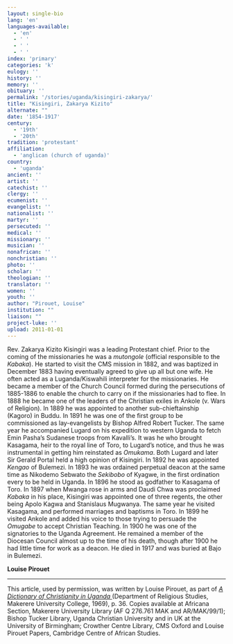 ```yaml
---
layout: single-bio
lang: 'en'
languages-available:
  - 'en'
  - ' '
  - ' '
  - ' '
index: 'primary'
categories: 'k'
eulogy: ''
history: ''
memory: ''
obituary: ''
permalink: '/stories/uganda/kisingiri-zakarya/'
title: "Kisingiri, Zakarya Kizito"
alternate: ""
date: '1854-1917'
century:
  - '19th'
  - '20th'
tradition: 'protestant'
affiliation:
  - 'anglican (church of uganda)'
country:
  - 'uganda'
ancient: ''
artist: ''
catechist: ''
clergy: ''
ecumenist: ''
evangelist: ''
nationalist: ''
martyr: ''
persecuted: ''
medical: ''
missionary: ''
musician: ''
nonafrican: ''
nonchristian: ''
photo: ''
scholar: ''
theologian: ''
translator: ''
women: ''
youth: ''
author: "Pirouet, Louise"
institution: ""
liaison: ""
project-luke: ''
upload: 2011-01-01
---
```




Rev. Zakarya Kizito Kisingiri was a leading Protestant  chief. Prior to the coming of the missionaries he was a *mutongole* (official responsible to the *Kabaka*). He started to visit the CMS mission in 1882, and  was baptized in December 1883 having eventually agreed to give up all but one  wife. He often acted as a Luganda/Kiswahili interpreter for the missionaries.  He became a member of the Church Council formed during the persecutions of 1885-1886  to enable the church to carry on if the missionaries had to flee. In 1888 he  became one of the leaders of the Christian exiles in Ankole (v. Wars of Religion). In  1889 he was appointed to another sub-chieftainship (Kagoro) in Buddu. In 1891  he was one of the first group to be commissioned as lay-evangelists by Bishop Alfred Robert Tucker.  The same year he accompanied Lugard on his expedition to western Uganda to  fetch Emin Pasha&rsquo;s Sudanese troops from Kavalli&rsquo;s. It was he who brought Kasagama, heir to the  royal line of Toro, to Lugard&rsquo;s notice, and thus he was instrumental in getting  him reinstated as *Omukama*. Both Lugard and later Sir Gerald Portal held a  high opinion of Kisingiri. In 1892 he was appointed *Kengao* of Bulemezi.  In 1893 he was ordained perpetual deacon at the same time as Nikodemo Sebwato the *Sekibobo* of Kyagwe, in the first ordination every to be held in Uganda. In 1896 he stood  as godfather to Kasagama of Toro. In 1897 when Mwanga rose in arms and Daudi  Chwa was proclaimed *Kabaka* in his place, Kisingiri was appointed one of  three regents, the other being Apolo Kagwa and Stanislaus Mugwanya. The same year he visited Kasagama, and  performed marriages and baptisms in Toro. In 1899 he visited Ankole and added  his voice to those trying to persuade the *Omugabe* to accept Christian  Teaching. In 1900 he was one of the signatories to the Uganda Agreement. He  remained a member of the Diocesan Council almost up to the time of his death,  though after 1900 he had little time for work as a deacon. He died in 1917 and  was buried at Bajo in Bulemezi.

**Louise Pirouet**

---

This article, used by permission, was written by Louise Pirouet, as part of *[A Dictionary of Christianity in Uganda ](../pirouet-foreword/)*(Department of Religious Studies, Makerere University College, 1969), p. 36. Copies available at Africana Section, Makerere University Library (AF Q 276.761 MAK and AR/MAK/99/1); Bishop Tucker Library, Uganda Christian University and in UK at the University of Birmingham; Crowther Centre Library, CMS Oxford and Louise Pirouet Papers, Cambridge Centre of African Studies.